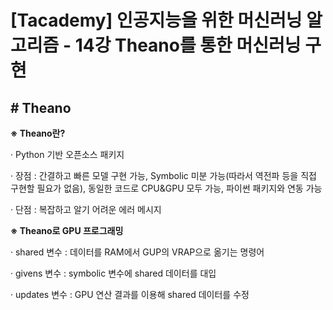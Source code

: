 ﻿

# ﻿﻿[Tacademy] 인공지능을 위한 머신러닝 알고리즘 - 14강 Theano를 통한 머신러닝 구현



## **# Theano**

**※ Theano란?**

  · Python 기반 오픈소스 패키지

  · 장점 : 간결하고 빠른 모델 구현 가능, Symbolic 미분 가능(따라서 역전파 등을 직접 구현할 필요가 없음), 동일한 코드로 CPU&GPU 모두 가능, 파이썬 패키지와 연동 가능

  · 단점 : 복잡하고 알기 어려운 에러 메시지



**※ Theano로 GPU 프로그래밍** 

  · shared 변수 : 데이터를 RAM에서 GUP의 VRAP으로 옮기는 명령어

  · givens 변수 : symbolic 변수에 shared 데이터를 대입

  · updates 변수 : GPU 연산 결과를 이용해 shared 데이터를 수정